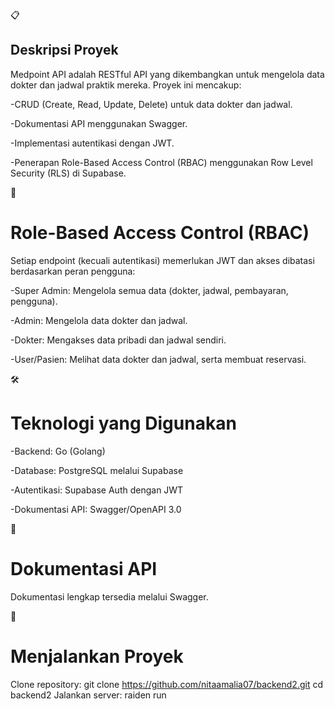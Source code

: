 📋 
## Deskripsi Proyek
Medpoint API adalah RESTful API yang dikembangkan untuk mengelola data dokter dan jadwal praktik mereka. Proyek ini mencakup:

-CRUD (Create, Read, Update, Delete) untuk data dokter dan jadwal.

-Dokumentasi API menggunakan Swagger.

-Implementasi autentikasi dengan JWT.

-Penerapan Role-Based Access Control (RBAC) menggunakan Row Level Security (RLS) di Supabase.


🔐 
# Role-Based Access Control (RBAC)
Setiap endpoint (kecuali autentikasi) memerlukan JWT dan akses dibatasi berdasarkan peran pengguna:

-Super Admin: Mengelola semua data (dokter, jadwal, pembayaran, pengguna).

-Admin: Mengelola data dokter dan jadwal.

-Dokter: Mengakses data pribadi dan jadwal sendiri.

-User/Pasien: Melihat data dokter dan jadwal, serta membuat reservasi.


🛠️ 
# Teknologi yang Digunakan
-Backend: Go (Golang)

-Database: PostgreSQL melalui Supabase

-Autentikasi: Supabase Auth dengan JWT

-Dokumentasi API: Swagger/OpenAPI 3.0


📑 
# Dokumentasi API
Dokumentasi lengkap tersedia melalui Swagger. 


🚀 
# Menjalankan Proyek
Clone repository:
git clone https://github.com/nitaamalia07/backend2.git
cd backend2
Jalankan server:
raiden run
